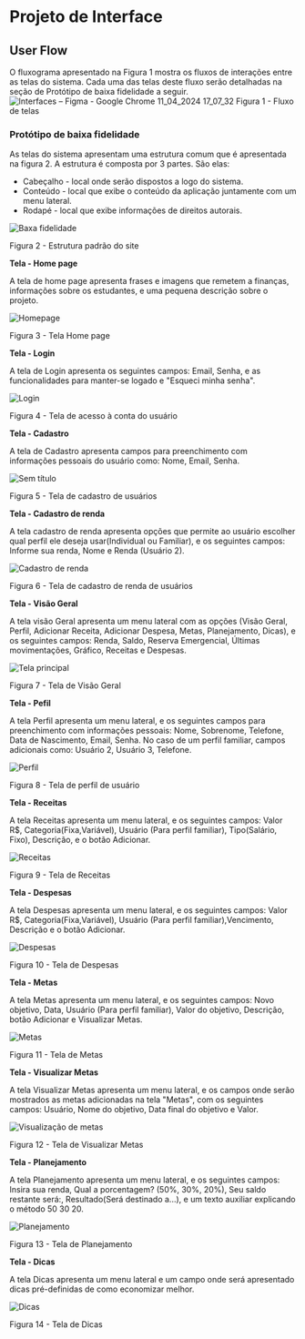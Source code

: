
# Projeto de Interface

## User Flow

O fluxograma apresentado na Figura 1 mostra os fluxos de interações entre as telas do sistema. Cada uma das telas deste fluxo serão detalhadas na seção de Protótipo de baixa fidelidade a seguir.
![Interfaces – Figma - Google Chrome 11_04_2024 17_07_32](https://github.com/ICEI-PUC-Minas-PMV-ADS/pmv-ads-2024-1-e1-proj-web-t1-pmv-ads-2024-1-e1-projequilfinanc/assets/161634139/9b4a8d5f-b919-4670-b97d-e94b7d5c46b3)
Figura 1 - Fluxo de telas

### Protótipo de baixa fidelidade

As telas do sistema apresentam uma estrutura comum que é apresentada na figura 2. A estrutura é composta por 3 partes. São elas:

 - Cabeçalho - local onde serão dispostos a logo do sistema.
 - Conteúdo - local que exibe o conteúdo da aplicação juntamente com um menu lateral.
 - Rodapé - local que exibe informações de direitos autorais.
   
![Baxa fidelidade](https://github.com/ICEI-PUC-Minas-PMV-ADS/pmv-ads-2024-1-e1-proj-web-t1-pmv-ads-2024-1-e1-projequilfinanc/assets/161634139/c1c3bc8a-b946-4bae-a415-7666bf65943f)


Figura 2 - Estrutura padrão do site



**Tela - Home page**

A tela de home page apresenta frases e imagens que remetem a finanças, informações sobre os estudantes, e uma pequena descrição sobre o projeto.

![Homepage](https://github.com/ICEI-PUC-Minas-PMV-ADS/pmv-ads-2024-1-e1-proj-web-t1-pmv-ads-2024-1-e1-projequilfinanc/assets/161634139/b316acc4-abaa-4f13-94f8-edeb87ef7172)

Figura 3 - Tela Home page



**Tela - Login**

A tela de Login apresenta os seguintes campos: Email, Senha, e as funcionalidades para manter-se
logado e "Esqueci minha senha".

![Login](https://github.com/ICEI-PUC-Minas-PMV-ADS/pmv-ads-2024-1-e1-proj-web-t1-pmv-ads-2024-1-e1-projequilfinanc/assets/161634139/6bb1ed8e-8631-436f-892e-918a0efcd756)

Figura 4 - Tela de acesso à conta do usuário



**Tela - Cadastro**

 A tela de Cadastro apresenta campos para preenchimento com informações pessoais do usuário como: Nome, Email, Senha.
 
![Sem título](https://github.com/ICEI-PUC-Minas-PMV-ADS/pmv-ads-2024-1-e1-proj-web-t1-pmv-ads-2024-1-e1-projequilfinanc/assets/161634139/c9cb2a35-4c55-44bb-8394-23cf9e211c53)


 Figura 5 - Tela de cadastro de usuários

 
 
 **Tela - Cadastro de renda**
 
 A tela cadastro de renda apresenta opções que permite ao usuário escolher qual perfil ele deseja usar(Individual ou Familiar),  e os seguintes campos: Informe sua renda, Nome e Renda (Usuário 2).
 
![Cadastro de renda](https://github.com/ICEI-PUC-Minas-PMV-ADS/pmv-ads-2024-1-e1-proj-web-t1-pmv-ads-2024-1-e1-projequilfinanc/assets/161634139/ffb83f19-3019-4493-8c55-8017cbea66cc)

 Figura 6 - Tela de cadastro de renda de usuários

 

 **Tela - Visão Geral**
 
 A tela visão Geral apresenta um menu lateral com as opções (Visão Geral, Perfil, Adicionar Receita, Adicionar Despesa, Metas,  Planejamento, Dicas), e os seguintes campos: Renda, Saldo, Reserva Emergencial, Últimas movimentações, Gráfico, Receitas e Despesas.
 
 ![Tela principal](https://github.com/ICEI-PUC-Minas-PMV-ADS/pmv-ads-2024-1-e1-proj-web-t1-pmv-ads-2024-1-e1-projequilfinanc/assets/161634139/748aa59e-0a5b-4798-8c89-cba6a72867e4)

  Figura 7 - Tela de Visão Geral

  

**Tela - Pefil**

A tela Perfil apresenta um menu lateral, e os seguintes campos para preenchimento com informações pessoais: Nome, Sobrenome, Telefone, Data de Nascimento, Email, Senha. No caso de um perfil familiar, campos adicionais como: Usuário 2, Usuário 3, Telefone.

![Perfil](https://github.com/ICEI-PUC-Minas-PMV-ADS/pmv-ads-2024-1-e1-proj-web-t1-pmv-ads-2024-1-e1-projequilfinanc/assets/161634139/23c0d077-ec77-436d-bff2-e2bc0af880e3)

 Figura 8 - Tela de perfil de usuário

 

**Tela - Receitas** 

A tela Receitas apresenta um menu lateral, e os seguintes campos: Valor R$, Categoria(Fixa,Variável), Usuário (Para perfil familiar), Tipo(Salário, Fixo), Descrição, e o botão Adicionar.

![Receitas](https://github.com/ICEI-PUC-Minas-PMV-ADS/pmv-ads-2024-1-e1-proj-web-t1-pmv-ads-2024-1-e1-projequilfinanc/assets/161634139/dc785d25-7a1d-4ad5-9569-c16192a623a0)

Figura 9 - Tela de Receitas 

**Tela - Despesas** 

A tela Despesas apresenta um menu lateral, e os seguintes campos: Valor R$, Categoria(Fixa,Variável), Usuário (Para perfil familiar),Vencimento, Descrição e o botão Adicionar.

![Despesas](https://github.com/ICEI-PUC-Minas-PMV-ADS/pmv-ads-2024-1-e1-proj-web-t1-pmv-ads-2024-1-e1-projequilfinanc/assets/161634139/df582337-1edd-4c77-8262-95ff967304d3)

Figura 10 - Tela de Despesas



**Tela - Metas** 

A tela Metas apresenta um menu lateral, e os seguintes campos: Novo objetivo, Data, Usuário (Para perfil familiar), Valor do objetivo, Descrição, botão Adicionar e Visualizar Metas.

![Metas](https://github.com/ICEI-PUC-Minas-PMV-ADS/pmv-ads-2024-1-e1-proj-web-t1-pmv-ads-2024-1-e1-projequilfinanc/assets/161634139/98df922b-92cf-4e72-9394-40f49f0ac6a3)


Figura 11 - Tela de Metas


**Tela - Visualizar Metas** 

A tela Visualizar Metas apresenta um menu lateral, e os campos onde serão mostrados as metas adicionadas na tela "Metas", com os seguintes campos: Usuário, Nome do objetivo, Data final do objetivo e Valor.

![Visualização de metas](https://github.com/ICEI-PUC-Minas-PMV-ADS/pmv-ads-2024-1-e1-proj-web-t1-pmv-ads-2024-1-e1-projequilfinanc/assets/161634139/23afe9e8-a086-4ac4-86c6-ca0bef452c71)


Figura 12 - Tela de Visualizar Metas

**Tela - Planejamento** 

A tela Planejamento apresenta um menu lateral, e os seguintes campos: Insira sua renda, Qual a porcentagem? (50%, 30%, 20%), Seu saldo restante será:, Resultado(Será destinado a...), e um texto auxiliar explicando o método 50 30 20.

![Planejamento](https://github.com/ICEI-PUC-Minas-PMV-ADS/pmv-ads-2024-1-e1-proj-web-t1-pmv-ads-2024-1-e1-projequilfinanc/assets/161634139/b45b1920-22c4-457c-b85b-3449422c6d50)

Figura 13 - Tela de Planejamento



**Tela - Dicas** 

A tela Dicas apresenta um menu lateral e um campo onde será apresentado dicas pré-definidas de como economizar melhor.

![Dicas](https://github.com/ICEI-PUC-Minas-PMV-ADS/pmv-ads-2024-1-e1-proj-web-t1-pmv-ads-2024-1-e1-projequilfinanc/assets/161634139/4c927d49-ffb0-4f8d-92a5-e8899597c0a7)

Figura 14 - Tela de Dicas




